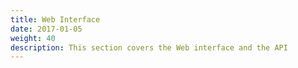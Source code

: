 ```yaml
---
title: Web Interface
date: 2017-01-05
weight: 40
description: This section covers the Web interface and the API 
---
```


